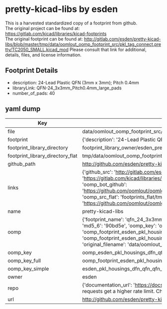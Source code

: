 # pretty-kicad-libs by esden  
This is a harvested standardized copy of a footprint from github.  
The original project can be found at:  
https://gitlab.com/kicad/libraries/kicad-footprints  
The original footprint can be found at:
http://gitlab.com/esden/pretty-kicad-libs/blob/master/tmp/data/oomlout_oomp_footprint_src/pkl_tag_connect.pretty/TC2050_SMALL.kicad_mod
Please consult that link for additional, details, files, and license information.  
## Footprint Details
* description: 24-Lead Plastic QFN (3mm x 3mm); Pitch 0.4mm  
* libraryLink: QFN-24_3x3mm_Pitch0.4mm_large_pads  
* number_of_pads: 40  
## yaml dump  
| Key | Value |  
| --- | --- |  
| file | data/oomlout_oomp_footprint_src/pretty-kicad-libs/pkl_housings_dfn_qfn.pretty/QFN-24_3x3mm_Pitch0.4mm_large_pads.kicad_mod |  
| footprint | {'description': '24-Lead Plastic QFN (3mm x 3mm); Pitch 0.4mm', 'libraryLink': 'QFN-24_3x3mm_Pitch0.4mm_large_pads', 'number_of_pads': 40} |  
| footprint_library_directory | footprint_library_owner/esden_pretty-kicad-libs |  
| footprint_library_directory_flat | tmp/data/oomlout_oomp_footprint_src/footprints_flat/esden_pkl_housings_dfn_qfn_qfn_24_3x3mm_pitch0_4mm_large_pads/working |  
| github_path | http://github.com/esden/pretty-kicad-libs/blob/master/tmp/data/oomlout_oomp_footprint_src/pkl_housings_dfn_qfn.pretty/QFN-24_3x3mm_Pitch0.4mm_large_pads.kicad_mod |  
| links | {'github_src': 'http://gitlab.com/esden/pretty-kicad-libs/blob/master/tmp/data/oomlout_oomp_footprint_src/pkl_tag_connect.pretty/TC2050_SMALL.kicad_mod', 'github_src_repo': 'https://gitlab.com/kicad/libraries/kicad-footprints', 'oomp_bot': 'tmp/data/oomlout_oomp_footprint_src/footprints/esden_pkl_housings_dfn_qfn_qfn_24_3x3mm_pitch0_4mm_large_pads/working', 'oomp_bot_github': 'https://github.com/oomlout/oomlout_oomp_footprint_bot/tree/main/tmp/data/oomlout_oomp_footprint_src/footprints/esden_pkl_housings_dfn_qfn_qfn_24_3x3mm_pitch0_4mm_large_pads/working', 'oomp_src_flat': 'footprints_flat/tmp/data/oomlout_oomp_footprint_src/footprints_flat/esden_pkl_housings_dfn_qfn_qfn_24_3x3mm_pitch0_4mm_large_pads/working', 'oomp_src_flat_github': 'https://github.com/oomlout/oomlout_oomp_footprint_src/tree/main/tmp/data/oomlout_oomp_footprint_src/footprints_flat/esden_pkl_housings_dfn_qfn_qfn_24_3x3mm_pitch0_4mm_large_pads/working'} |  
| name | pretty-kicad-libs |  
| oomp | {'footprint_name': 'qfn_24_3x3mm_pitch0_4mm_large_pads', 'library_name': 'pkl_housings_dfn_qfn', 'md5': '90bd5e8d19e7dbb6bb39566c43f6a408', 'md5_10': '90bd5e8d19', 'md5_5': '90bd5', 'md5_6': '90bd5e', 'oomp_key': 'oomp_esden_pkl_housings_dfn_qfn_qfn_24_3x3mm_pitch0_4mm_large_pads', 'oomp_key_extra': 'oomp_footprint_esden_pkl_housings_dfn_qfn_qfn_24_3x3mm_pitch0_4mm_large_pads', 'oomp_key_full': 'oomp_footprint_esden_pkl_housings_dfn_qfn_qfn_24_3x3mm_pitch0_4mm_large_pads_90bd5e', 'oomp_key_simple': 'esden_pkl_housings_dfn_qfn_qfn_24_3x3mm_pitch0_4mm_large_pads', 'original_filename': 'data/oomlout_oomp_footprint_src/pretty-kicad-libs/pkl_housings_dfn_qfn.pretty/QFN-24_3x3mm_Pitch0.4mm_large_pads.kicad_mod', 'owner_name': 'esden'} |  
| oomp_key | oomp_esden_pkl_housings_dfn_qfn_qfn_24_3x3mm_pitch0_4mm_large_pads |  
| oomp_key_full | oomp_footprint_esden_pkl_housings_dfn_qfn_qfn_24_3x3mm_pitch0_4mm_large_pads |  
| oomp_key_simple | esden_pkl_housings_dfn_qfn_qfn_24_3x3mm_pitch0_4mm_large_pads |  
| owner | esden |  
| repo | {'documentation_url': 'https://docs.github.com/rest/overview/resources-in-the-rest-api#rate-limiting', 'message': "API rate limit exceeded for 84.66.142.224. (But here's the good news: Authenticated requests get a higher rate limit. Check out the documentation for more details.)"} |  
| url | http://github.com/esden/pretty-kicad-libs |  

